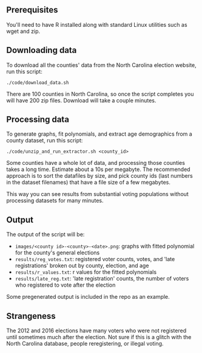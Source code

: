 ## Prerequisites

You'll need to have R installed along with standard Linux utilities such as wget and zip.

## Downloading data

To download all the counties' data from the North Carolina election website, run this script:
```
./code/download_data.sh
```

There are 100 counties in North Carolina, so once the script completes you will have 200 zip files.  Download will take a couple minutes.


## Processing data

To generate graphs, fit polynomials, and extract age demographics from a county dataset, run this script:
```
./code/unzip_and_run_extractor.sh <county_id>
```

Some counties have a whole lot of data, and processing those counties takes a long time.  Estimate about a 10s per megabyte.  The recommended approach is to sort the datafiles by size, and pick county ids (last numbers in the dataset filenames) that have a file size of a few megabytes.

This way you can see results from substantial voting populations without processing datasets for many minutes.

## Output

The output of the script will be:
- `images/<county id>-<county>-<date>.png`: graphs with fitted polynomial for the county's general elections 
- `results/reg_votes.txt`: registered voter counts, votes, and 'late registrations' broken out by county, election, and age 
- `results/r_values.txt`: r values for the fitted polynomials
- `results/late_reg.txt`: 'late registration' counts, the number of voters who registered to vote after the election

Some pregenerated output is included in the repo as an example.

## Strangeness
The 2012 and 2016 elections have many voters who were not registered until sometimes much after the election.  Not sure if this is a glitch with the North Carolina database, people reregistering, or illegal voting.
